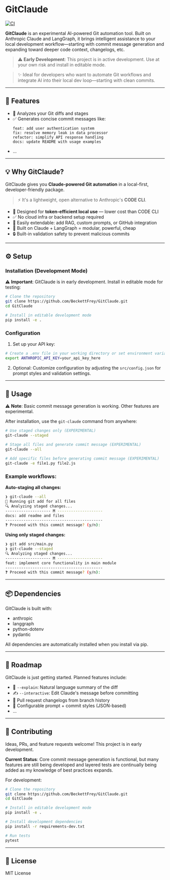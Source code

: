 # GitClaude
[![CI](https://github.com/BeckettFrey/GitClaude/actions/workflows/ci.yml/badge.svg)](https://github.com/BeckettFrey/GitClaude/actions/workflows/ci.yml)

**GitClaude** is an experimental AI-powered Git automation tool. Built on Anthropic Claude and LangGraph, it brings intelligent assistance to your local development workflow—starting with commit message generation and expanding toward deeper code context, changelogs, etc.

> ⚠️ **Early Development**: This project is in active development. Use at your own risk and install in editable mode.

> ✨ Ideal for developers who want to automate Git workflows and integrate AI into their local dev loop—starting with clean commits.

---
## 🔧 Features

- 🧠 Analyzes your Git diffs and stages
- ✅ Generates concise commit messages like:
  ```
  feat: add user authentication system
  fix: resolve memory leak in data processor
  refactor: simplify API response handling
  docs: update README with usage examples
  ```
- ...

---

## 💡 Why GitClaude?

GitClaude gives you **Claude-powered Git automation** in a local-first, developer-friendly package.

> ⚡ It's a lightweight, open alternative to Anthropic's **CODE CLI**.

- 💸 Designed for **token-efficient local use** — lower cost than CODE CLI
- ✅ No cloud infra or backend setup required
- 🧩 Easily extendable: add RAG, custom prompts, or GitHub integration
- 🧠 Built on Claude + LangGraph = modular, powerful, cheap
- 🔒 Built-in validation safety to prevent malicious commits

---

## ⚙️ Setup

### Installation (Development Mode)

⚠️ **Important**: GitClaude is in early development. Install in editable mode for testing:

```bash
# Clone the repository
git clone https://github.com/BeckettFrey/GitClaude.git
cd GitClaude

# Install in editable development mode
pip install -e .
```

### Configuration

1. Set up your API key:
```bash
# Create a .env file in your working directory or set environment variable
export ANTHROPIC_API_KEY=your_api_key_here
```

2. Optional: Customize configuration by adjusting the `src/config.json` for prompt styles and validation settings.

---

## 🚀 Usage

⚠️ **Note**: Basic commit message generation is working. Other features are experimental.

After installation, use the `git-claude` command from anywhere:

```bash
# Use staged changes only (EXPERIMENTAL)
git-claude --staged

# Stage all files and generate commit message (EXPERIMENTAL)
git-claude --all

# Add specific files before generating commit message (EXPERIMENTAL)
git-claude -e file1.py file2.js
```

### Example workflows:

**Auto-staging all changes:**
```bash
❯ git-claude --all
🔧 Running git add for all files
🔍 Analyzing staged changes...
-------------------- M --------------------
docs: add readme and files
-------------------------------------------
❓ Proceed with this commit message? (y/n):
```

**Using only staged changes:**
```bash
❯ git add src/main.py
❯ git-claude --staged
🔍 Analyzing staged changes...
-------------------- M --------------------
feat: implement core functionality in main module
-------------------------------------------
❓ Proceed with this commit message? (y/n):
```

---

## 📦 Dependencies

GitClaude is built with:
- anthropic
- langgraph
- python-dotenv
- pydantic

All dependencies are automatically installed when you install via pip.

---

## 🔮 Roadmap

GitClaude is just getting started. Planned features include:

- 🧾 `--explain`: Natural language summary of the diff
- ✍️ `--interactive`: Edit Claude's message before committing
- 🔁 Pull request changelogs from branch history
- 📜 Configurable prompt + commit styles (JSON-based)
- ...

---

## 🤝 Contributing

Ideas, PRs, and feature requests welcome! This project is in early development.

**Current Status**: Core commit message generation is functional, but many features are still being developed and layered tests are continually being added as my knowledge of best practices expands.

For development:

```bash
# Clone the repository
git clone https://github.com/BeckettFrey/GitClaude.git
cd GitClaude

# Install in editable development mode
pip install -e .

# Install development dependencies
pip install -r requirements-dev.txt

# Run tests
pytest
```

---

## 📄 License

MIT License